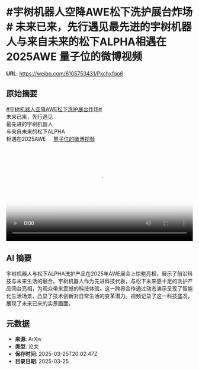 # #宇树机器人空降AWE松下洗护展台炸场# 未来已来，先行遇见最先进的宇树机器人与来自未来的松下ALPHA相遇在2025AWE 量子位的微博视频

**URL**: https://weibo.com/6105753431/Pkchxfqo6

## 原始摘要

<a href="https://m.weibo.cn/search?containerid=231522type%3D1%26t%3D10%26q%3D%23%E5%AE%87%E6%A0%91%E6%9C%BA%E5%99%A8%E4%BA%BA%E7%A9%BA%E9%99%8DAWE%E6%9D%BE%E4%B8%8B%E6%B4%97%E6%8A%A4%E5%B1%95%E5%8F%B0%E7%82%B8%E5%9C%BA%23&amp;extparam=%23%E5%AE%87%E6%A0%91%E6%9C%BA%E5%99%A8%E4%BA%BA%E7%A9%BA%E9%99%8DAWE%E6%9D%BE%E4%B8%8B%E6%B4%97%E6%8A%A4%E5%B1%95%E5%8F%B0%E7%82%B8%E5%9C%BA%23" data-hide=""><span class="surl-text">#宇树机器人空降AWE松下洗护展台炸场#</span></a> <br>未来已来，先行遇见<br>最先进的宇树机器人<br>与来自未来的松下ALPHA<br>相遇在2025AWE <a href="https://video.weibo.com/show?fid=1034:5148136100790274" data-hide=""><span class="url-icon"><img style="width: 1rem;height: 1rem" src="https://h5.sinaimg.cn/upload/2015/09/25/3/timeline_card_small_video_default.png" referrerpolicy="no-referrer"></span><span class="surl-text">量子位的微博视频</span></a> <br clear="both"><div style="clear: both"></div><video controls="controls" poster="https://tvax4.sinaimg.cn/orj480/006Fd7o3ly1hztcgb7s0sj30u01hctbf.jpg" style="width: 100%"><source src="https://f.video.weibocdn.com/o0/GJf89zcOlx08mXboOE4001041200k2qD0E010.mp4?label=mp4_720p&amp;template=720x1280.24.0&amp;ori=0&amp;ps=1CwnkDw1GXwCQx&amp;Expires=1742936540&amp;ssig=Rt%2FEyRqNUv&amp;KID=unistore,video"><source src="https://f.video.weibocdn.com/o0/9QxFXA8Alx08mXbnUF4A01041200ctNG0E010.mp4?label=mp4_hd&amp;template=540x960.24.0&amp;ori=0&amp;ps=1CwnkDw1GXwCQx&amp;Expires=1742936540&amp;ssig=iDx9yDaUX3&amp;KID=unistore,video"><source src="https://f.video.weibocdn.com/o0/zjLInhZylx08mXbnElhS010412006PYJ0E010.mp4?label=mp4_ld&amp;template=360x640.24.0&amp;ori=0&amp;ps=1CwnkDw1GXwCQx&amp;Expires=1742936540&amp;ssig=iFUcdM4tDN&amp;KID=unistore,video"><p>视频无法显示，请前往<a href="https://video.weibo.com/show?fid=1034%3A5148136100790274" target="_blank" rel="noopener noreferrer">微博视频</a>观看。</p></video>

## AI 摘要

宇树机器人与松下ALPHA洗护产品在2025年AWE展会上惊艳亮相，展示了前沿科技与未来生活的融合。宇树机器人作为先进科技代表，与松下未来感十足的洗护产品同台亮相，为观众带来震撼的科技体验。这一跨界合作通过动态演示呈现了智能化生活场景，凸显了技术创新对日常生活的变革潜力。视频记录了这一科技盛况，展现了未来已来的实景画面。

## 元数据

- **来源**: ArXiv
- **类型**: 论文
- **保存时间**: 2025-03-25T20:02:47Z
- **目录日期**: 2025-03-25
